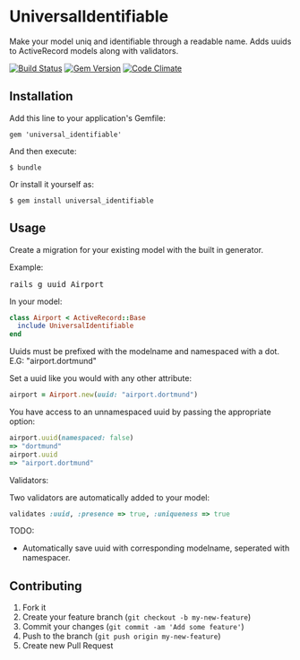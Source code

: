 # UniversalIdentifiable

Make your model uniq and identifiable through a readable name.
Adds uuids to ActiveRecord models along with validators.

[![Build Status](https://secure.travis-ci.org/neopoly/universal_identifiable.png?branch=master)](http://travis-ci.org/neopoly/universal_identifiable) [![Gem Version](https://badge.fury.io/rb/universal_identifiable.png)](http://badge.fury.io/rb/universal_identifiable) [![Code Climate](https://codeclimate.com/github/neopoly/universal_identifiable.png)](https://codeclimate.com/github/neopoly/universal_identifiable)

## Installation

Add this line to your application's Gemfile:

    gem 'universal_identifiable'

And then execute:

    $ bundle

Or install it yourself as:

    $ gem install universal_identifiable

## Usage

Create a migration for your existing model with the built in generator.

Example:
<pre>
rails g uuid Airport
</pre>

In your model:

```ruby
class Airport < ActiveRecord::Base
  include UniversalIdentifiable
end
```
Uuids must be prefixed with the modelname and namespaced with a dot. E.G: "airport.dortmund"

Set a uuid like you would with any other attribute:

```ruby
airport = Airport.new(uuid: "airport.dortmund")
```

You have access to an unnamespaced uuid by passing the appropriate option:

```ruby
airport.uuid(namespaced: false)
=> "dortmund"
airport.uuid
=> "airport.dortmund"
```

Validators:

Two validators are automatically added to your model:

```ruby
validates :uuid, :presence => true, :uniqueness => true
```
TODO:

- Automatically save uuid with corresponding modelname, seperated with namespacer.

## Contributing

1. Fork it
2. Create your feature branch (`git checkout -b my-new-feature`)
3. Commit your changes (`git commit -am 'Add some feature'`)
4. Push to the branch (`git push origin my-new-feature`)
5. Create new Pull Request
